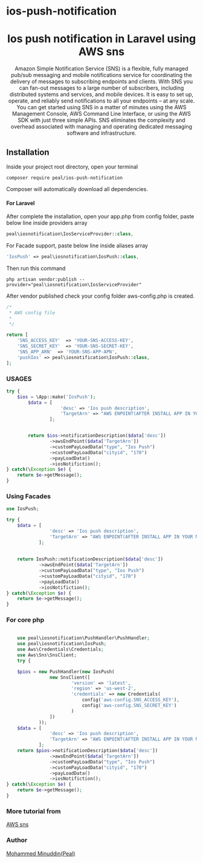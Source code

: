 # ios-push-notification
<h1 align="center">Ios push notification in Laravel using AWS sns</h1>

<p align="center">
    Amazon Simple Notification Service (SNS) is a flexible, fully managed pub/sub messaging and mobile notifications service for coordinating the delivery of messages to subscribing endpoints and clients. With SNS you can fan-out messages to a large number of subscribers, including distributed systems and services, and mobile devices. It is easy to set up, operate, and reliably send notifications to all your endpoints – at any scale. You can get started using SNS in a matter of minutes using the AWS Management Console, AWS Command Line Interface, or using the AWS SDK with just three simple APIs. SNS eliminates the complexity and overhead associated with managing and operating dedicated messaging software and infrastructure.
</p>

## Installation

Inside your project root directory, open your terminal

```shell
composer require peal/ios-push-notification
```

Composer will automatically download all dependencies.

#### For Laravel

After complete the installation, open your app.php from config folder, paste below line inside providers array 

```php
peal\iosnotification\IosServiceProvider::class,
```

For Facade support, paste below line inside aliases array

```php
'IosPush' => peal\iosnotification\IosPush::class,
```

Then run this command

```shell
php artisan vendor:publish --provider="peal\iosnotification\IosServiceProvider"
```
After vendor published check your config folder aws-config.php is created.

```php
/*
 * AWS config file
 * 
 */

return [
    'SNS_ACCESS_KEY'  => 'YOUR-SNS-ACCESS-KEY',
    'SNS_SECRET_KEY'  => 'YOUR-SNS-SECRET-KEY',
    'SNS_APP_ARN'  => 'YOUR-SNS-APP-APN',
    'pushIos' => peal\iosnotification\IosPush::class,
];
```

### USAGES 

```php
try {
    $ios = \App::make('IosPush');
        $data = [ 
                    'desc' => 'Ios push description',
                    'TargetArn' => "AWS ENPOINT(AFTER INSTALL APP IN YOUR MOBILE AN END POINT NUMBER IS GENERATED)",
                ];


        return $ios->notificationDescription($data['desc'])
                ->awsEndPoint($data['TargetArn'])
                ->customPayLoadData("type", "Ios Push")
                ->customPayLoadData("cityid", "170")
                ->payLoadData()
                ->iosNotifiction();
} catch(\Exception $e) {
    return $e->getMessage();
}
```
### Using Facades

```php
use IosPush;

try {
    $data = [ 
                'desc' => 'Ios push description',
                'TargetArn' => "AWS ENPOINT(AFTER INSTALL APP IN YOUR MOBILE AN END POINT NUMBER IS GENERATED)",
            ];
                    
        
    return IosPush::notificationDescription($data['desc'])
            ->awsEndPoint($data['TargetArn'])
            ->customPayLoadData("type", "Ios Push")
            ->customPayLoadData("cityid", "170")
            ->payLoadData()
            ->iosNotifiction();
} catch(\Exception $e) {
    return $e->getMessage();
}

```

### For core php
```php
    
    use peal\iosnotification\PushHandler\PushHandler;
    use peal\iosnotification\IosPush;
    use Aws\Credentials\Credentials;
    use Aws\Sns\SnsClient;
    try {

    $pios = new PushHandler(new IosPush(
                new SnsClient([
                        'version' => 'latest',
                        'region' => 'us-west-2',
                        'credentials' => new Credentials(
                            config('aws-config.SNS_ACCESS_KEY'), 
                            config('aws-config.SNS_SECRET_KEY')
                        )
                ])
            ));
    $data = [ 
                'desc' => 'Ios push description',
                'TargetArn' => "AWS ENPOINT(AFTER INSTALL APP IN YOUR MOBILE AN END POINT NUMBER IS GENERATED)",
            ];
    return $pios->notificationDescription($data['desc'])
                ->awsEndPoint($data['TargetArn'])
                ->customPayLoadData("type", "Ios Push")
            	->customPayLoadData("cityid", "170")
            	->payLoadData()
                ->iosNotifiction();
} catch(\Exception $e) {
    return $e->getMessage();
}
```
### More tutorial from
[AWS sns](https://docs.aws.amazon.com/sns/latest/dg/welcome.html)
### Author

[Mohammed Minuddin(Peal)](https://moinshareidea.wordpress.com)


